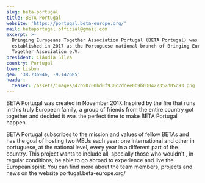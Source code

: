 ```yaml
---
slug: beta-portugal
title: BETA Portugal
website: 'https://portugal.beta-europe.org/'
mail: betaportugal.official@gmail.com
excerpt: >-
  Bringing Europeans Together Association Portugal (BETA Portugal) was
  established in 2017 as the Portuguese national branch of Bringing Europeans
  Together Association e.V.
president: Cláudia Silva
country: Portugal
town: Lisbon
geo: '38.736946, -9.142685'
header:
  teaser: /assets/images/47b50700bd0f930c2dcee0b9b030422352d05c93.png
---
```

BETA Portugal was created in November 2017. Inspired by the fire that runs in this truly European family, a group of friends from the entire country got together and decided it was the perfect time to make BETA Portugal happen.

BETA Portugal subscribes to the mission and values of fellow BETAs and has the goal of hosting two MEUs each year: one international and other in portuguese, at the national level, every year in a different part of the country. This project wants to include all, specially those who wouldn't , in regular conditions, be able to go abroad to experience and live the European spirit. You can find more about the team members, projects and news on the website portugal.beta-europe.org/
